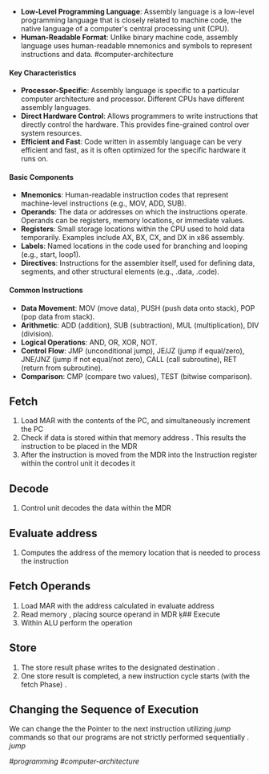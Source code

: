 - **Low-Level Programming Language**: Assembly language is a low-level programming language that is closely related to machine code, the native language of a computer's central processing unit (CPU).
- **Human-Readable Format**: Unlike binary machine code, assembly language uses human-readable mnemonics and symbols to represent instructions and data.
#computer-architecture 
#### Key Characteristics

- **Processor-Specific**: Assembly language is specific to a particular computer architecture and processor. Different CPUs have different assembly languages.
- **Direct Hardware Control**: Allows programmers to write instructions that directly control the hardware. This provides fine-grained control over system resources.
- **Efficient and Fast**: Code written in assembly language can be very efficient and fast, as it is often optimized for the specific hardware it runs on.

#### Basic Components

- **Mnemonics**: Human-readable instruction codes that represent machine-level instructions (e.g., MOV, ADD, SUB).
- **Operands**: The data or addresses on which the instructions operate. Operands can be registers, memory locations, or immediate values.
- **Registers**: Small storage locations within the CPU used to hold data temporarily. Examples include AX, BX, CX, and DX in x86 assembly.
- **Labels**: Named locations in the code used for branching and looping (e.g., start, loop1).
- **Directives**: Instructions for the assembler itself, used for defining data, segments, and other structural elements (e.g., .data, .code).

#### Common Instructions

- **Data Movement**: MOV (move data), PUSH (push data onto stack), POP (pop data from stack).
- **Arithmetic**: ADD (addition), SUB (subtraction), MUL (multiplication), DIV (division).
- **Logical Operations**: AND, OR, XOR, NOT.
- **Control Flow**: JMP (unconditional jump), JE/JZ (jump if equal/zero), JNE/JNZ (jump if not equal/not zero), CALL (call subroutine), RET (return from subroutine).
- **Comparison**: CMP (compare two values), TEST (bitwise comparison).
## Fetch
1) Load MAR with the contents of the PC, and simultaneously increment the PC
2) Check if data is stored within that memory address . This results the instruction to be placed in the MDR 
3) After the instruction is moved from the MDR into the Instruction register within the control unit it decodes it 
## Decode 
1) Control unit decodes the data within the MDR 
## Evaluate address 
1) Computes the address of the memory location that is needed to process the instruction 
## Fetch Operands 
1) Load MAR with the address calculated in evaluate address
2) Read memory , placing source operand in MDR
ķ## Execute
1) Within ALU perform the operation
## Store
1) The store result phase writes to the designated destination . 
2) One store result is completed, a new instruction cycle starts (with the fetch Phase) . 
## Changing the Sequence of Execution 
We can change the the Pointer to the next instruction utilizing *jump* commands so that our programs are not strictly performed sequentially . *jump* <Address> 

#programming #computer-architecture 